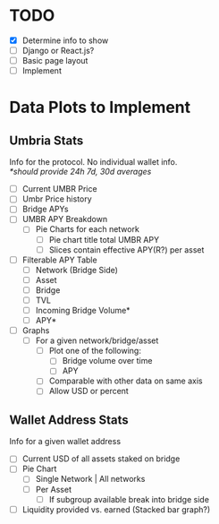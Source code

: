 # TODO

- [x] Determine info to show
- [ ] Django or React.js?
- [ ] Basic page layout
- [ ] Implement

# Data Plots to Implement

## Umbria Stats

Info for the protocol. No individual wallet info.  
_\*should provide 24h 7d, 30d averages_

- [ ] Current UMBR Price
- [ ] Umbr Price history
- [ ] Bridge APYs
- [ ] UMBR APY Breakdown
  - [ ] Pie Charts for each network
    - [ ] Pie chart title total UMBR APY
    - [ ] Slices contain effective APY(R?) per asset
- [ ] Filterable APY Table
  - [ ] Network (Bridge Side)
  - [ ] Asset
  - [ ] Bridge
  - [ ] TVL
  - [ ] Incoming Bridge Volume\*
  - [ ] APY\*
- [ ] Graphs
  - [ ] For a given network/bridge/asset
    - [ ] Plot one of the following:
      - [ ] Bridge volume over time
      - [ ] APY
    - [ ] Comparable with other data on same axis
    - [ ] Allow USD or percent

## Wallet Address Stats

Info for a given wallet address

- [ ] Current USD of all assets staked on bridge
- [ ] Pie Chart
  - [ ] Single Network | All networks
  - [ ] Per Asset
    - [ ] If subgroup available break into bridge side
- [ ]  Liquidity provided vs. earned (Stacked bar graph?)
